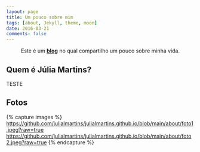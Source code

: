 ```yaml
---
layout: page
title: Um pouco sobre mim
tags: [about, Jekyll, theme, moon]
date: 2016-03-21
comments: false
---
```

    
<center>Este é um <a href="https://julialmartins.github.io//"><b>blog</b></a> no qual compartilho um pouco sobre minha vida.</center>

## Quem é Júlia Martins?

TESTE

## Fotos

{% capture images %}
    https://github.com/julialmartins/julialmartins.github.io/blob/main/about/foto1.jpeg?raw=true
    https://github.com/julialmartins/julialmartins.github.io/blob/main/about/foto2.jpeg?raw=true
{% endcapture %}


